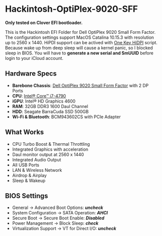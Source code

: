 # Hackintosh-OptiPlex-9020-SFF
**Only tested on Clover EFI bootloader.**

This is the Hackintosh EFI Folder for Dell OptiPlex 9020 Small Form Factor. The configuration settings support MacOS Catalina 10.15.3 with resolution up to 2560 x 1440. HiPDI support can be actived with [One Key HiDPI](https://github.com/xzhih/one-key-hidpi/blob/master/README.md) script. Because wake up from deep sleep will cause a kernel panic, so I blocked sleep in BIOS. You will have to **generate a new serial and SmUUID** before login to your iCloud account.

## Hardware Specs
* **Barebone Chassis**: [Dell OptiPlex 9020 Small Form Factor](https://www.dell.com/support/manuals/lv/en/lvbsdt1/optiplex-9020-desktop/opt9020sffom-v2/) with 2 DP Ports
* **CPU**: [Intel® Core™ i7-4790](https://ark.intel.com/products/80806/intel-core-i7-4790-processor-8m-cache-up-to-4-00-ghz.html)
* **iGPU**: Intel® HD Graphics 4600
* **RAM**: 32GB DDR3 1600 Daul Channel 
* **HDD**: Seagate BarraCuda SSD 500GB
* **Wi-Fi & Bluetooth**: BCM943602CS with PCIe Adapter

## What Works
* CPU Turbo Boost & Thermal Throttling
* Integrated Graphics with acceleration
* Daul monitor output at 2560 x 1440
* Integrated Audio Output
* All USB Ports
* LAN & Wireless Network
* Airdrop & Airplay
* Sleep & Wakeup

## BIOS Settings
- General → Advanced Boot Options: ***uncheck***
- System Configuration → SATA Operation: ***AHCI***
- Secure Boot → Secure Boot Enable: ***Disabled***
- Power Management → Block Sleep: ***check***
- Virtualization Support → VT for Direct I/O: ***uncheck***
